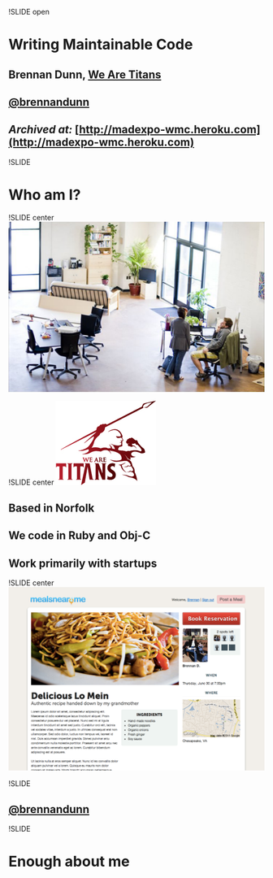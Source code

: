 !SLIDE open 

# Writing Maintainable Code #
## Brennan Dunn, [We Are Titans](http://wearetitans.net) ##
## [@brennandunn](http://twitter.com/brennandunn) ##
## _Archived at:_ [http://madexpo-wmc.heroku.com](http://madexpo-wmc.heroku.com) ##

!SLIDE
# Who am I? #

!SLIDE center
![Office](office.png)

!SLIDE center
![Logo](logo.jpg)
## Based in Norfolk ##
## We code in Ruby and Obj-C ##
## Work primarily with startups ##

!SLIDE center
![Mealsnearme](mealsnearme.png)

!SLIDE
## [@brennandunn](http://twitter.com/brennandunn)

!SLIDE
# Enough about me #
